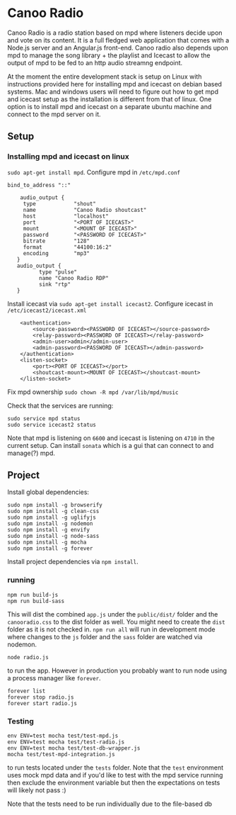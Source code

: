 # Canoo Radio

Canoo Radio is a radio station based on mpd where listeners decide upon and vote on its content. It is a full fledged web application that comes with a Node.js server and an Angular.js front-end. Canoo radio also depends upon mpd to manage the song library + the playlist and Icecast to allow the output of mpd to be fed to an http audio streamng endpoint.

At the moment the entire development stack is setup on Linux with instructions provided here for installing mpd and icecast on debian based systems. Mac and windows users will need to figure out how to get mpd and icecast setup as the installation is different from that of linux. One option is to install mpd and icecast on a separate ubuntu machine and connect to the mpd server on it.

## Setup

### Installing mpd and icecast on linux

`sudo apt-get install mpd`. Configure mpd in `/etc/mpd.conf`

```
bind_to_address "::"

    audio_output {
     type            "shout"
     name            "Canoo Radio shoutcast"
     host            "localhost"
     port            "<PORT OF ICECAST>"
     mount           "<MOUNT OF ICECAST>"
     password        "<PASSWORD OF ICECAST>"
     bitrate         "128"
     format          "44100:16:2"
     encoding        "mp3"
   }
   audio_output {
          type "pulse"
          name "Canoo Radio RDP"
          sink "rtp"
   }
```

Install icecast via `sudo apt-get install icecast2`. Configure icecast in `/etc/icecast2/icecast.xml`

```
    <authentication>
        <source-password><PASSWORD OF ICECAST></source-password>
        <relay-password><PASSWORD OF ICECAST></relay-password>
        <admin-user>admin</admin-user>
        <admin-password><PASSWORD OF ICECAST></admin-password>
    </authentication>
    <listen-socket>
        <port><PORT OF ICECAST></port>
        <shoutcast-mount><MOUNT OF ICECAST></shoutcast-mount>
    </listen-socket>
```

Fix mpd ownership `sudo chown -R mpd /var/lib/mpd/music`

Check that the services are running:

```
sudo service mpd status
sudo service icecast2 status
```

Note that mpd is listening on `6600` and icecast is listening on `4710` in the current setup. Can install `sonata` which is a gui that can connect to and manage(?) mpd.

## Project

Install global dependencies:

```
sudo npm install -g browserify
sudo npm install -g clean-css
sudo npm install -g uglifyjs
sudo npm install -g nodemon
sudo npm install -g envify
sudo npm install -g node-sass
sudo npm install -g mocha
sudo npm install -g forever
```

Install project dependencies via `npm install`.

### running

```
npm run build-js
npm run build-sass
```

This will dist the combined `app.js` under the `public/dist/` folder and the `canooradio.css` to the dist folder as well. You might need to create the `dist` folder as it is not checked in. `npm run all` will run in development mode where changes to the `js` folder and the `sass` folder are watched via nodemon.

```
node radio.js
```

to run the app. However in production you probably want to run node using a process manager like `forever`.

```
forever list
forever stop radio.js
forever start radio.js

```

### Testing

```
env ENV=test mocha test/test-mpd.js
env ENV=test mocha test/test-radio.js
env ENV=test mocha test/test-db-wrapper.js
mocha test/test-mpd-integration.js
```

to run tests located under the `tests` folder. Note that the `test` environment uses mock mpd data and if you'd like to test with the mpd service running then exclude the environment variable but then the expectations on tests will likely not pass :)

Note that the tests need to be run individually due to the file-based db
